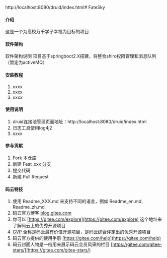 http://localhost:8080/druid/index.html# FateSky

#### 介绍
这是一个为高校万千学子幸福为目标的项目

#### 软件架构
软件架构说明
    项目基于springboot2.X搭建，将整合shiro权限管理和消息队列（暂定为activeMQ）


#### 安装教程

1. xxxx
2. xxxx
3. xxxx

#### 使用说明

1. druid连接池管理页面地址：http://localhost:8080/druid/index.html
2. 日志工具使用log4j2
3. xxxx

#### 参与贡献

1. Fork 本仓库
2. 新建 Feat_xxx 分支
3. 提交代码
4. 新建 Pull Request


#### 码云特技

1. 使用 Readme\_XXX.md 来支持不同的语言，例如 Readme\_en.md, Readme\_zh.md
2. 码云官方博客 [blog.gitee.com](https://blog.gitee.com)
3. 你可以 [https://gitee.com/explore](https://gitee.com/explore) 这个地址来了解码云上的优秀开源项目
4. [GVP](https://gitee.com/gvp) 全称是码云最有价值开源项目，是码云综合评定出的优秀开源项目
5. 码云官方提供的使用手册 [https://gitee.com/help](https://gitee.com/help)
6. 码云封面人物是一档用来展示码云会员风采的栏目 [https://gitee.com/gitee-stars/](https://gitee.com/gitee-stars/)